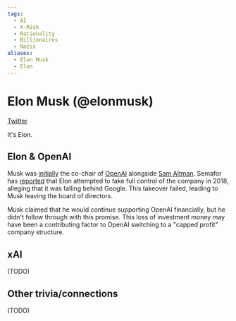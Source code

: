 ```yaml
---
tags:
  - AI
  - X-Risk
  - Rationality
  - Billionaires
  - Nazis
aliases:
  - Elon Musk
  - Elon
---
```

# Elon Musk (@elonmusk)

[Twitter](https://www.twitter.com/elonmusk)

It's Elon.

## Elon & OpenAI

Musk was [initially](https://openai.com/blog/introducing-openai/) the co-chair of [OpenAI](../Technomundistan-Technophilistan/OpenAI.md) alongside [Sam Altman](../../People/Sam%20Altman.md). Semafor has [reported](https://www.semafor.com/article/03/24/2023/the-secret-history-of-elon-musk-sam-altman-and-openai) that Elon attempted to take full control of the company in 2018, alleging that it was falling behind Google. This takeover failed, leading to Musk leaving the board of directors. 

Musk claimed that he would continue supporting OpenAI financially, but he didn't follow through with this promise. This loss of investment money may have been a contributing factor to OpenAI switching to a "capped profit" company structure.

## xAI

(TODO)


## Other trivia/connections

(TODO)